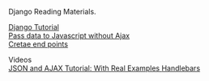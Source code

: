 Django Reading Materials.

<a href="https://developer.mozilla.org/en-US/docs/Learn/Server-side/Django">  Django Tutorial </a> <br>
<a href="https://www.hacksoft.io/blog/quick-and-dirty-django-passing-data-to-javascript-without-ajax"> Pass data to Javascript without Ajax</a><br>
<a href="https://www.caktusgroup.com/blog/2019/02/01/creating-api-endpoint-django-rest-framework/"> Cretae end points </a>


Videos<br>
<a href="https://www.youtube.com/watch?v=rJesac0_Ftw"> JSON and AJAX Tutorial: With Real Examples </a>
<a href="https://www.youtube.com/watch?v=wSNa5b1mS5Y"> Handlebars </a>



